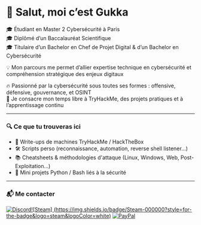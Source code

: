 # 👋 Salut, moi c’est Gukka

🎓 Étudiant en Master 2 Cybersécurité à Paris  
🎓 Diplômé d’un Baccalauréat Scientifique  
🎓 Titulaire d’un Bachelor en Chef de Projet Digital & d’un Bachelor en Cybersécurité  

💡 Mon parcours me permet d’allier expertise technique en cybersécurité et compréhension stratégique des enjeux digitaux  

🔥 Passionné par la cybersécurité sous toutes ses formes : offensive, défensive, gouvernance, et OSINT  
🧠 Je consacre mon temps libre à TryHackMe, des projets pratiques et à l’apprentissage continu

---

### 🔍 Ce que tu trouveras ici

- 📁 Write-ups de machines TryHackMe / HackTheBox  
- 🛠️ Scripts perso (reconnaissance, automation, reverse shell listener…)  
- 📚 Cheatsheets & méthodologies d'attaque (Linux, Windows, Web, Post-Exploitation…)  
- 🧪 Mini projets Python / Bash liés à la sécurité  

---

### 📬 Me contacter

[![Discord](https://img.shields.io/badge/Discord-5865F2?style=for-the-badge&logo=discord&logoColor=white)](https://discord.com/users/243004781281411072)[![Steam]  (https://img.shields.io/badge/Steam-000000?style=for-the-badge&logo=steam&logoColor=white)](https://steamcommunity.com/id/gukka/)  [![PayPal](https://img.shields.io/badge/PayPal-00457C?style=for-the-badge&logo=paypal&logoColor=white)](https://paypal.me/tonpseudo)
<!---[![Gmail](https://img.shields.io/badge/Gmail-D14836?style=for-the-badge&logo=gmail&logoColor=white)](mailto:ton@email.com)--->

<!---
<table>
  <tr>
    <th>💻 Pentest / OSINT</th>
    <th>🧪 Dev / Scripts</th>
    <th>⚙️ Docker & Infra</th>
  </tr>
  <tr>
    <td align="center">
      <img src="https://raw.githubusercontent.com/devicons/devicon/master/icons/linux/linux-original.svg" width="40" title="Linux" />
      <img src="https://raw.githubusercontent.com/devicons/devicon/master/icons/bash/bash-original.svg" width="40" title="Bash" />
      <img src="https://raw.githubusercontent.com/devicons/devicon/master/icons/python/python-original.svg" width="40" title="Python" />
      <img src="https://shodan.io/favicon.ico" width="40" title="Shodan" />
      <img src="https://raw.githubusercontent.com/devicons/devicon/master/icons/git/git-original.svg" width="40" title="Git" />
    </td>
    <td align="center">
      <img src="https://raw.githubusercontent.com/devicons/devicon/master/icons/javascript/javascript-original.svg" width="40" title="JavaScript" />
      <img src="https://raw.githubusercontent.com/devicons/devicon/master/icons/html5/html5-original.svg" width="40" title="HTML5" />
      <img src="https://raw.githubusercontent.com/devicons/devicon/master/icons/css3/css3-original.svg" width="40" title="CSS3" />
      <img src="https://raw.githubusercontent.com/devicons/devicon/master/icons/php/php-original.svg" width="40" title="PHP" />
      <img src="https://raw.githubusercontent.com/devicons/devicon/master/icons/mysql/mysql-original.svg" width="40" title="MySQL" />
    </td>
    <td align="center">
      <img src="https://raw.githubusercontent.com/devicons/devicon/master/icons/docker/docker-original.svg" width="40" title="Docker" />
      <img src="https://raw.githubusercontent.com/devicons/devicon/master/icons/ubuntu/ubuntu-plain.svg" width="40" title="Ubuntu" />
      <img src="https://raw.githubusercontent.com/devicons/devicon/master/icons/nginx/nginx-original.svg" width="40" title="Nginx" />
      <img src="https://raw.githubusercontent.com/devicons/devicon/master/icons/windows8/windows8-original.svg" width="40" title="Windows Server" />
      <img src="https://upload.wikimedia.org/wikipedia/commons/2/2f/PowerShell_5.0_icon.png" width="40" title="PowerShell" />
    </td>
  </tr>
  <tr>
    <th>🎨 Création / Visuels</th>
    <th>🛒 E‑commerce / Web</th>
    <th>🧠 Système & Utilitaires</th>
  </tr>
  <tr>
    <td align="center">
      <img src="https://upload.wikimedia.org/wikipedia/commons/a/af/Adobe_Photoshop_CC_icon.svg" width="40" title="Photoshop" />
      <img src="https://upload.wikimedia.org/wikipedia/commons/f/fb/Adobe_Illustrator_CC_icon.svg" width="40" title="Illustrator" />
      <img src="https://upload.wikimedia.org/wikipedia/commons/c/cb/Adobe_After_Effects_CC_icon.svg" width="40" title="After Effects" />
      <img src="https://upload.wikimedia.org/wikipedia/commons/4/4f/Adobe_Premiere_Pro_CC_icon_%282020%29.svg" width="40" title="Premiere Pro" />
    </td>
    <td align="center">
      <img src="https://upload.wikimedia.org/wikipedia/commons/9/98/WordPress_blue_logo.svg" width="40" title="WordPress" />
      <img src="https://static.wixstatic.com/media/c3b812_4d514272cf0c4d3da4643c09a4b42766~mv2.png/v1/fill/w_256,h_256,al_c,q_85,enc_auto/Wix%20Icon%20-%20Website%20Builder.png" width="40" title="Wix" />
      <img src="https://cdn.worldvectorlogo.com/logos/shopify.svg" width="40" title="Shopify" />
      <img src="https://www.ionos.fr/favicon.ico" width="30" title="IONOS" />
      <img src="https://cdn.worldvectorlogo.com/logos/sendinblue.svg" width="40" title="Brevo / Sendinblue" />
    </td>
    <td align="center">
      <img src="https://raw.githubusercontent.com/devicons/devicon/master/icons/github/github-original.svg" width="40" title="GitHub" />
      <img src="https://raw.githubusercontent.com/devicons/devicon/master/icons/vscode/vscode-original.svg" width="40" title="VS Code" />
      <img src="https://raw.githubusercontent.com/devicons/devicon/master/icons/windows8/windows8-original.svg" width="40" title="Windows" />
    </td>
  </tr>
</table>
--->



<!---
## 🔥 Languages and Tools 🔥

<br>

<table>
  <tr>
    <th>Programming Languages</th>
    <th>Frontend Development</th>
    <th>Backend Development</th>
  </tr>
  <tr>
    <td align="center">
      <img src="https://cdn.jsdelivr.net/gh/devicons/devicon/icons/c/c-original.svg" width="40" />
      <img src="https://cdn.jsdelivr.net/gh/devicons/devicon/icons/cplusplus/cplusplus-original.svg" width="40" />
      <img src="https://cdn.jsdelivr.net/gh/devicons/devicon/icons/csharp/csharp-original.svg" width="40" />
      <img src="https://cdn.jsdelivr.net/gh/devicons/devicon/icons/javascript/javascript-original.svg" width="40" />
      <img src="https://cdn.jsdelivr.net/gh/devicons/devicon/icons/php/php-original.svg" width="40" />
      <img src="https://cdn.jsdelivr.net/gh/devicons/devicon/icons/python/python-original.svg" width="40" />
      <img src="https://cdn.jsdelivr.net/gh/devicons/devicon/icons/lua/lua-original.svg" width="40" />
    </td>
    <td align="center">
      <img src="https://cdn.jsdelivr.net/gh/devicons/devicon/icons/html5/html5-original.svg" width="40" />
      <img src="https://cdn.jsdelivr.net/gh/devicons/devicon/icons/css3/css3-original.svg" width="40" />
      <img src="https://cdn.jsdelivr.net/gh/devicons/devicon/icons/sass/sass-original.svg" width="40" />
      <img src="https://cdn.jsdelivr.net/gh/devicons/devicon/icons/bootstrap/bootstrap-original.svg" width="40" />
      <img src="https://cdn.jsdelivr.net/gh/devicons/devicon/icons/vuejs/vuejs-original.svg" width="40" />
      <img src="https://cdn.jsdelivr.net/gh/devicons/devicon/icons/react/react-original.svg" width="40" />
    </td>
    <td align="center">
      <img src="https://cdn.jsdelivr.net/gh/devicons/devicon/icons/nginx/nginx-original.svg" width="40" />
    </td>
  </tr>
  <tr>
    <th>Mobile App Development</th>
    <th>Database</th>
    <th>DevOps</th>
  </tr>
  <tr>
    <td align="center">
      <img src="https://cdn.jsdelivr.net/gh/devicons/devicon/icons/android/android-original.svg" width="40" />
      <img src="https://cdn.jsdelivr.net/gh/devicons/devicon/icons/flutter/flutter-original.svg" width="40" />
    </td>
    <td align="center">
      <img src="https://cdn.jsdelivr.net/gh/devicons/devicon/icons/mongodb/mongodb-original.svg" width="40" />
      <img src="https://cdn.jsdelivr.net/gh/devicons/devicon/icons/mysql/mysql-original.svg" width="40" />
      <img src="https://cdn.jsdelivr.net/gh/devicons/devicon/icons/postgresql/postgresql-original.svg" width="40" />
    </td>
    <td align="center">
      <img src="https://cdn.jsdelivr.net/gh/devicons/devicon/icons/docker/docker-original.svg" width="40" />
      <img src="https://cdn.jsdelivr.net/gh/devicons/devicon/icons/amazonwebservices/amazonwebservices-original.svg" width="40" />
    </td>
  </tr>
  <tr>
    <th>Backend as a Service (BaaS)</th>
    <th>Game Engines</th>
    <th>Tools</th>
  </tr>
  <tr>
    <td align="center">
      <img src="https://cdn.jsdelivr.net/gh/devicons/devicon/icons/heroku/heroku-original.svg" width="40" />
      <img src="https://cdn.jsdelivr.net/gh/devicons/devicon/icons/firebase/firebase-plain.svg" width="40" />
    </td>
    <td align="center">
      <img src="https://cdn.jsdelivr.net/gh/devicons/devicon/icons/unrealengine/unrealengine-original.svg" width="40" />
    </td>
    <td align="center">
      <img src="https://cdn.jsdelivr.net/gh/devicons/devicon/icons/git/git-original.svg" width="40" />
      <img src="https://cdn.jsdelivr.net/gh/devicons/devicon/icons/github/github-original.svg" width="40" />
      <img src="https://cdn.jsdelivr.net/gh/devicons/devicon/icons/vscode/vscode-original.svg" width="40" />
      <img src="https://cdn.jsdelivr.net/gh/devicons/devicon/icons/arduino/arduino-original.svg" width="40" />
      <img src="https://cdn.jsdelivr.net/gh/devicons/devicon/icons/filezilla/filezilla-plain.svg" width="40" />
    </td>
  </tr>
</table>
--->

<!---
GukkaOG/GukkaOG is a ✨ special ✨ repository because its `README.md` (this file) appears on your GitHub profile.
You can click the Preview link to take a look at your changes.
--->
